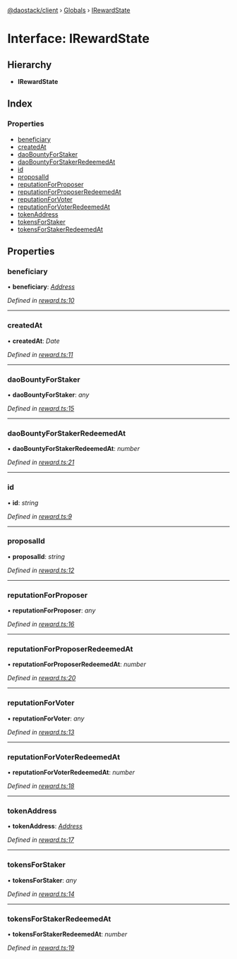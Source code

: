 [@daostack/client](../README.md) › [Globals](../globals.md) › [IRewardState](irewardstate.md)

# Interface: IRewardState

## Hierarchy

* **IRewardState**

## Index

### Properties

* [beneficiary](irewardstate.md#beneficiary)
* [createdAt](irewardstate.md#createdat)
* [daoBountyForStaker](irewardstate.md#daobountyforstaker)
* [daoBountyForStakerRedeemedAt](irewardstate.md#daobountyforstakerredeemedat)
* [id](irewardstate.md#id)
* [proposalId](irewardstate.md#proposalid)
* [reputationForProposer](irewardstate.md#reputationforproposer)
* [reputationForProposerRedeemedAt](irewardstate.md#reputationforproposerredeemedat)
* [reputationForVoter](irewardstate.md#reputationforvoter)
* [reputationForVoterRedeemedAt](irewardstate.md#reputationforvoterredeemedat)
* [tokenAddress](irewardstate.md#tokenaddress)
* [tokensForStaker](irewardstate.md#tokensforstaker)
* [tokensForStakerRedeemedAt](irewardstate.md#tokensforstakerredeemedat)

## Properties

###  beneficiary

• **beneficiary**: *[Address](../globals.md#address)*

*Defined in [reward.ts:10](https://github.com/daostack/client/blob/0eadcce/src/reward.ts#L10)*

___

###  createdAt

• **createdAt**: *Date*

*Defined in [reward.ts:11](https://github.com/daostack/client/blob/0eadcce/src/reward.ts#L11)*

___

###  daoBountyForStaker

• **daoBountyForStaker**: *any*

*Defined in [reward.ts:15](https://github.com/daostack/client/blob/0eadcce/src/reward.ts#L15)*

___

###  daoBountyForStakerRedeemedAt

• **daoBountyForStakerRedeemedAt**: *number*

*Defined in [reward.ts:21](https://github.com/daostack/client/blob/0eadcce/src/reward.ts#L21)*

___

###  id

• **id**: *string*

*Defined in [reward.ts:9](https://github.com/daostack/client/blob/0eadcce/src/reward.ts#L9)*

___

###  proposalId

• **proposalId**: *string*

*Defined in [reward.ts:12](https://github.com/daostack/client/blob/0eadcce/src/reward.ts#L12)*

___

###  reputationForProposer

• **reputationForProposer**: *any*

*Defined in [reward.ts:16](https://github.com/daostack/client/blob/0eadcce/src/reward.ts#L16)*

___

###  reputationForProposerRedeemedAt

• **reputationForProposerRedeemedAt**: *number*

*Defined in [reward.ts:20](https://github.com/daostack/client/blob/0eadcce/src/reward.ts#L20)*

___

###  reputationForVoter

• **reputationForVoter**: *any*

*Defined in [reward.ts:13](https://github.com/daostack/client/blob/0eadcce/src/reward.ts#L13)*

___

###  reputationForVoterRedeemedAt

• **reputationForVoterRedeemedAt**: *number*

*Defined in [reward.ts:18](https://github.com/daostack/client/blob/0eadcce/src/reward.ts#L18)*

___

###  tokenAddress

• **tokenAddress**: *[Address](../globals.md#address)*

*Defined in [reward.ts:17](https://github.com/daostack/client/blob/0eadcce/src/reward.ts#L17)*

___

###  tokensForStaker

• **tokensForStaker**: *any*

*Defined in [reward.ts:14](https://github.com/daostack/client/blob/0eadcce/src/reward.ts#L14)*

___

###  tokensForStakerRedeemedAt

• **tokensForStakerRedeemedAt**: *number*

*Defined in [reward.ts:19](https://github.com/daostack/client/blob/0eadcce/src/reward.ts#L19)*
